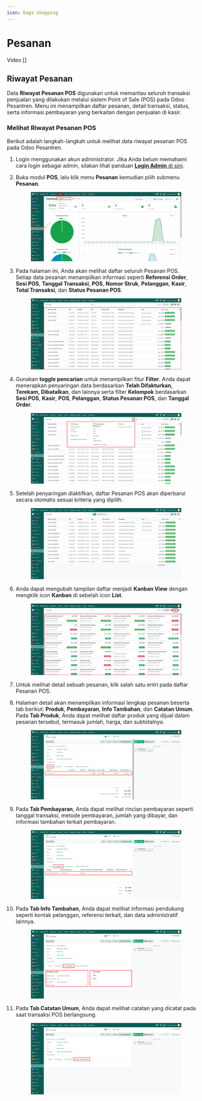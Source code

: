 ```yaml
---
icon: bags-shopping
---
```


# Pesanan

Video \[]

## Riwayat Pesanan

Data **Riwayat Pesanan POS** digunakan untuk memantau seluruh transaksi penjualan yang dilakukan melalui sistem Point of Sale (POS) pada Odoo Pesantren. Menu ini menampilkan daftar pesanan, detail transaksi, status, serta informasi pembayaran yang berkaitan dengan penjualan di kasir.

### Melihat Riwayat Pesanan POS

Berikut adalah langkah-langkah untuk melihat data riwayat pesanan POS pada Odoo Pesantren.

1. Login menggunakan akun administrator. Jika Anda belum memahami cara login sebagai admin, silakan lihat panduan [**Login Admin** di sini](../../panduan-login/login-admin.md).
2.  Buka modul **POS**, lalu klik menu **Pesanan** kemudian pilih submenu **Pesanan**.

    <figure><img src="../../.gitbook/assets/images-680 (1).png" alt=""><figcaption></figcaption></figure>


3.  Pada halaman ini, Anda akan melihat daftar seluruh Pesanan POS. Setiap data pesanan menampilkan informasi seperti **Referensi Order**, **Sesi POS**, **Tanggal Transaksi**, **POS**, **Nomor Struk**, **Pelanggan**, **Kasir**, **Total Transaksi**, dan **Status Pesanan POS**.

    <figure><img src="../../.gitbook/assets/images-681 (1).png" alt=""><figcaption></figcaption></figure>


4.  Gunakan **toggle pencarian** untuk menampilkan fitur **Filter**. Anda dapat menerapkan penyaringan data berdasarkan **Telah Difakturkan, Terekam, Dibatalkan**, dan lainnya serta filter **Kelompok** berdasarkan **Sesi POS**, **Kasir**, **POS**, **Pelanggan**, **Status Pesanan POS**, dan **Tanggal Order**.

    <figure><img src="../../.gitbook/assets/images-682 (1).png" alt=""><figcaption></figcaption></figure>


5.  Setelah penyaringan diaktifkan, daftar Pesanan POS akan diperbarui secara otomatis sesuai kriteria yang dipilih.

    <figure><img src="../../.gitbook/assets/images-683 (1).png" alt=""><figcaption></figcaption></figure>


6.  Anda dapat mengubah tampilan daftar menjadi **Kanban View** dengan mengklik icon **Kanban** di sebelah icon **List**.

    <figure><img src="../../.gitbook/assets/images-684 (1).png" alt=""><figcaption></figcaption></figure>


7. Untuk melihat detail sebuah pesanan, klik salah satu entri pada daftar Pesanan POS.
8.  Halaman detail akan menampilkan informasi lengkap pesanan beserta tab berikut: **Produk**, **Pembayaran**, **Info Tambahan**, dan **Catatan Umum**. Pada **Tab Produk**, Anda dapat melihat daftar produk yang dijual dalam pesanan tersebut, termasuk jumlah, harga, dan subtotalnya.

    <figure><img src="../../.gitbook/assets/images-685 (1).png" alt=""><figcaption></figcaption></figure>


9.  Pada **Tab Pembayaran**, Anda dapat melihat rincian pembayaran seperti tanggal transaksi, metode pembayaran, jumlah yang dibayar, dan informasi tambahan terkait pembayaran.

    <figure><img src="../../.gitbook/assets/images-686 (1).png" alt=""><figcaption></figcaption></figure>


10. Pada **Tab Info Tambahan**, Anda dapat melihat informasi pendukung seperti kontak pelanggan, referensi terkait, dan data administratif lainnya.

    <figure><img src="../../.gitbook/assets/images-687 (1).png" alt=""><figcaption></figcaption></figure>


11. Pada **Tab Catatan Umum**, Anda dapat melihat catatan yang dicatat pada saat transaksi POS berlangsung.

    <figure><img src="../../.gitbook/assets/images-688 (1).png" alt=""><figcaption></figcaption></figure>

